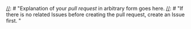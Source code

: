 [//]: # "English or Japanese only"

[//]: # "Explanation of your *pull request* in arbitrary form goes here. 
[//]: # "If there is no related Issues before creating the pull request, create an Issue first. "
